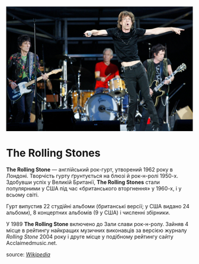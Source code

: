 ![The Rolling Stones](./images/The_Rolling_Stones_wallpaper.jpg)

# The Rolling Stones

**The Rolling Stone** — англійський рок-гурт, утворений 1962 року в Лондоні. Творчість гурту ґрунтується на блюзі й рок-н-ролі 1950-х. Здобувши успіх у Великій Британії, **The Rolling Stones** стали популярними у США під час «британського вторгнення» у 1960-х, і у всьому світі.

Гурт випустив 22 студійні альбоми (британські версії; у США видано 24 альбоми), 8 концертних альбомів (9 у США) і численні збірники.

У 1989 **The Rolling Stone** включено до Зали слави рок-н-ролу. Зайняв 4 місце в рейтингу найкращих музичних виконавців за версією журналу _Rolling Stone_ 2004 року і друге місце у подібному рейтингу сайту Acclaimedmusic.net.

source: _[Wikipedia](https://www.wikiwand.com/uk/The_Rolling_Stones)_
